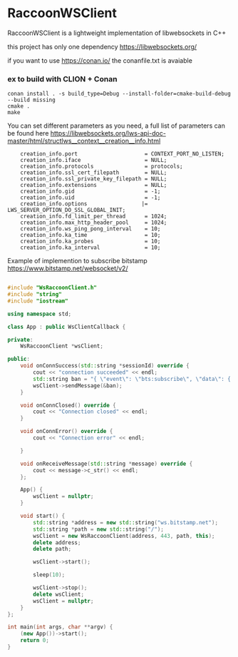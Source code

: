 # RaccoonWSClient
RaccoonWSClient is a lightweight implementation of libwebsockets in C++

this project has only one dependency https://libwebsockets.org/

if you want to use https://conan.io/ the conanfile.txt is avaiable


### ex to build with CLION + Conan

```
conan install . -s build_type=Debug --install-folder=cmake-build-debug --build missing
cmake .
make
```

You can set different parameters as you need, a full list of parameters can be found here https://libwebsockets.org/lws-api-doc-master/html/structlws__context__creation__info.html


```
    creation_info.port                     = CONTEXT_PORT_NO_LISTEN;
    creation_info.iface                    = NULL;
    creation_info.protocols                = protocols;
    creation_info.ssl_cert_filepath        = NULL;
    creation_info.ssl_private_key_filepath = NULL;
    creation_info.extensions               = NULL;
    creation_info.gid                      = -1;
    creation_info.uid                      = -1;
    creation_info.options                 |= LWS_SERVER_OPTION_DO_SSL_GLOBAL_INIT;
    creation_info.fd_limit_per_thread      = 1024;
    creation_info.max_http_header_pool     = 1024;
    creation_info.ws_ping_pong_interval    = 10;
    creation_info.ka_time                  = 10;
    creation_info.ka_probes                = 10;
    creation_info.ka_interval              = 10;
```

Example of implemention to subscribe bitstamp https://www.bitstamp.net/websocket/v2/

```cpp

#include "WsRaccoonClient.h"
#include "string"
#include "iostream"

using namespace std;

class App : public WsClientCallback {

private:
    WsRaccoonClient *wsClient;

public:
    void onConnSuccess(std::string *sessionId) override {
        cout << "connection succeeded" << endl;
        std::string ban = "{ \"event\": \"bts:subscribe\", \"data\": { \"channel\": \"diff_order_book_btcusd\" } }";
        wsClient->sendMessage(&ban);
    }

    void onConnClosed() override {
        cout << "Connection closed" << endl;
    }

    void onConnError() override {
        cout << "Connection error" << endl;

    }

    void onReceiveMessage(std::string *message) override {
        cout << message->c_str() << endl;
    };

    App() {
        wsClient = nullptr;
    }

    void start() {
        std::string *address = new std::string("ws.bitstamp.net");
        std::string *path = new std::string("/");
        wsClient = new WsRaccoonClient(address, 443, path, this);
        delete address;
        delete path;

        wsClient->start();

        sleep(10);

        wsClient->stop();
        delete wsClient;
        wsClient = nullptr;
    }
};

int main(int args, char **argv) {
    (new App())->start();
    return 0;
}
```
